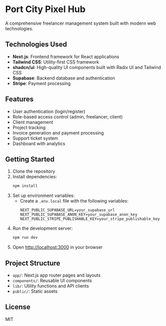 # Port City Pixel Hub

A comprehensive freelancer management system built with modern web technologies.

## Technologies Used

- **Next.js**: Frontend framework for React applications
- **Tailwind CSS**: Utility-first CSS framework
- **shadcn/ui**: High-quality UI components built with Radix UI and Tailwind CSS
- **Supabase**: Backend database and authentication
- **Stripe**: Payment processing

## Features

- User authentication (login/register)
- Role-based access control (admin, freelancer, client)
- Client management
- Project tracking
- Invoice generation and payment processing
- Support ticket system
- Dashboard with analytics

## Getting Started

1. Clone the repository
2. Install dependencies:
   ```bash
   npm install
   ```
3. Set up environment variables:
   - Create a `.env.local` file with the following variables:
     ```
     NEXT_PUBLIC_SUPABASE_URL=your_supabase_url
     NEXT_PUBLIC_SUPABASE_ANON_KEY=your_supabase_anon_key
     NEXT_PUBLIC_STRIPE_PUBLISHABLE_KEY=your_stripe_publishable_key
     ```
4. Run the development server:
   ```bash
   npm run dev
   ```
5. Open [http://localhost:3000](http://localhost:3000) in your browser

## Project Structure

- `app/`: Next.js app router pages and layouts
- `components/`: Reusable UI components
- `lib/`: Utility functions and API clients
- `public/`: Static assets

## License

MIT